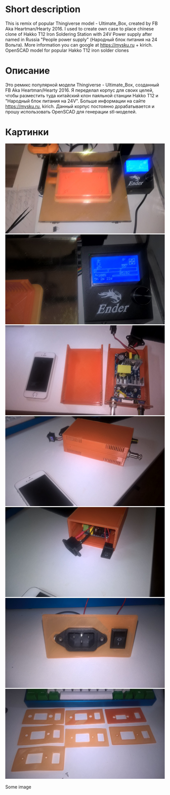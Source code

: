 # Short description
This is remix of popular Thingiverse model - Ultimate_Box, created by FB Aka Heartman/Hearty 2016.
I used to create own case to place chinese clone of Hakko T12 Iron Soldering Station with 24V Power supply after named in Russia "People power supply" (Народный блок питания на 24 Вольта). More information you can google at https://mysku.ru + kirich.
OpenSCAD model for popular Hakko T12 iron solder clones

# Описание
Это ремикс популярной модели Thingiverse - Ultimate_Box, созданный FB Aka Heartman/Hearty 2016.
Я переделал корпус для своих целей, чтобы разместить туда китайский клон паяльной станции Hakko T12 и "Народный блок питания на 24V". Больше информации на сайте https://mysku.ru, kirich. 
Данный корпус постоянно дорабатывается и прошу использовать OpenSCAD для генерации stl-моделей.

# Картинки

![Нижняя панель](/images/01_bottom_panel.jpg?raw=true "Optional Title")
![Сколько времени нужно для печати](/images/02_bottom_panel_print_times.jpg?raw=true "Optional Title")
![Сравнение моделей с Apple Iphone SE](/images/03_front_bottom_panel_iphones_compare.jpg?raw=true "Optional Title")
![Частично собранный корпус](/images/04_assembled_case.jpg?raw=true "Optional Title")
![Частично собраный корпус без задней панелей](/images/05_assembled_caseno_back_panel.jpg?raw=true "Optional Title")
![Тестирование задней панели](/images/06_back_panel_test.jpg?raw=true "Optional Title")
![Тестироввание задних панелей](/images/07_back_panel_testing.jpg?raw=true "Optional Title")

Some image